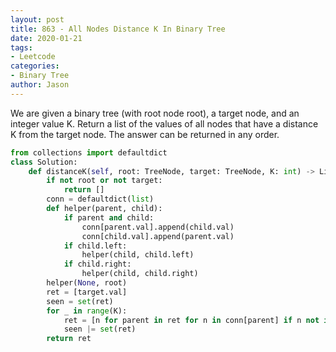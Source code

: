 ```yaml
---
layout: post
title: 863 - All Nodes Distance K In Binary Tree
date: 2020-01-21
tags:
- Leetcode
categories:
- Binary Tree
author: Jason
---
```

We are given a binary tree (with root node root), a target node, and an integer value K. Return a list of the values of all nodes that have a distance K from the target node.  The answer can be returned in any order.

```python
from collections import defaultdict
class Solution:
    def distanceK(self, root: TreeNode, target: TreeNode, K: int) -> List[int]:
        if not root or not target:
            return []
        conn = defaultdict(list)
        def helper(parent, child):
            if parent and child:
                conn[parent.val].append(child.val)
                conn[child.val].append(parent.val)
            if child.left:
                helper(child, child.left)
            if child.right:
                helper(child, child.right)
        helper(None, root)
        ret = [target.val]
        seen = set(ret)
        for _ in range(K):
            ret = [n for parent in ret for n in conn[parent] if n not in seen]
            seen |= set(ret)
        return ret
```
